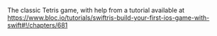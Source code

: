 The classic Tetris game, with help from a tutorial available at https://www.bloc.io/tutorials/swiftris-build-your-first-ios-game-with-swift#!/chapters/681
